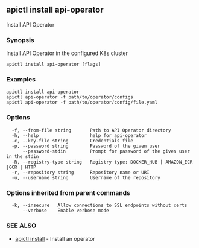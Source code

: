 ## apictl install api-operator

Install API Operator

### Synopsis

Install API Operator in the configured K8s cluster

```
apictl install api-operator [flags]
```

### Examples

```
apictl install api-operator
apictl api-operator -f path/to/operator/configs
apictl api-operator -f path/to/operator/config/file.yaml
```

### Options

```
  -f, --from-file string       Path to API Operator directory
  -h, --help                   help for api-operator
  -c, --key-file string        Credentials file
  -p, --password string        Password of the given user
      --password-stdin         Prompt for password of the given user in the stdin
  -R, --registry-type string   Registry type: DOCKER_HUB | AMAZON_ECR |GCR | HTTP
  -r, --repository string      Repository name or URI
  -u, --username string        Username of the repository
```

### Options inherited from parent commands

```
  -k, --insecure   Allow connections to SSL endpoints without certs
      --verbose    Enable verbose mode
```

### SEE ALSO

* [apictl install](apictl_install.md)	 - Install an operator

